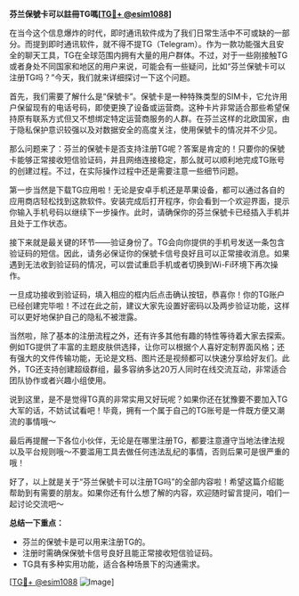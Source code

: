 **芬兰保號卡可以註冊TG嗎[[TG💪+ @esim1088](https://t.me/s/esim1088)]**

在当今这个信息爆炸的时代，即时通讯软件成为了我们日常生活中不可或缺的一部分。而提到即时通讯软件，就不得不提TG（Telegram）。作为一款功能强大且安全的聊天工具，TG在全球范围内拥有大量的用户群体。不过，对于一些刚接触TG或者身处不同国家和地区的用户来说，可能会有一些疑问，比如“芬兰保號卡可以注册TG吗？”今天，我们就来详细探讨一下这个问题。

首先，我们需要了解什么是“保號卡”。保號卡是一种特殊类型的SIM卡，它允许用户保留现有的电话号码，即使更换了设备或运营商。这种卡片非常适合那些希望保持原有联系方式但又不想绑定特定运营商服务的人群。在芬兰这样的北欧国家，由于隐私保护意识较强以及对数据安全的高度关注，使用保號卡的情况并不少见。

那么问题来了：芬兰的保號卡是否支持注册TG呢？答案是肯定的！只要你的保號卡能够正常接收短信验证码，并且网络连接稳定，那么就可以顺利地完成TG账号的创建过程。不过，在实际操作过程中还是需要注意一些细节问题。

第一步当然是下载TG应用啦！无论是安卓手机还是苹果设备，都可以通过各自的应用商店轻松找到这款软件。安装完成后打开程序，你会看到一个欢迎界面，提示你输入手机号码以继续下一步操作。此时，请确保你的芬兰保號卡已经插入手机并且处于工作状态。

接下来就是最关键的环节——验证身份了。TG会向你提供的手机号发送一条包含验证码的短信。因此，请务必保证你的保號卡信号良好且可以正常接收消息。如果遇到无法收到验证码的情况，可以尝试重启手机或者切换到Wi-Fi环境下再次操作。

一旦成功接收到验证码，填入相应的框内后点击确认按钮，恭喜你！你的TG账户已经创建完毕啦！不过在此之前，建议大家先设置好密码以及两步验证功能，这样可以更好地保护自己的隐私不被泄露。

当然啦，除了基本的注册流程之外，还有许多其他有趣的特性等待着大家去探索。例如TG提供了丰富的主题皮肤供选择，让你可以根据个人喜好定制界面风格；还有强大的文件传输功能，无论是文档、图片还是视频都可以快速分享给好友们。此外，TG还支持创建超级群组，最多容纳多达20万人同时在线交流互动，非常适合团队协作或者兴趣小组使用。

说到这里，是不是觉得TG真的非常实用又好玩呢？如果你还在犹豫要不要加入TG大军的话，不妨试试看吧！毕竟，拥有一个属于自己的TG账号是一件既方便又潮流的事情哦～

最后再提醒一下各位小伙伴，无论是在哪里注册TG，都要注意遵守当地法律法规以及平台规则哦～不要滥用工具去做任何违法乱纪的事情，否则后果可是很严重的哦！

好了，以上就是关于“芬兰保號卡可以注册TG吗”的全部内容啦！希望这篇介绍能帮助到有需要的朋友。如果你还有什么想了解的内容，欢迎随时留言提问，咱们一起讨论交流吧～

**总结一下重点：**
- 芬兰的保號卡是可以用来注册TG的。
- 注册时需确保保號卡信号良好且能正常接收短信验证码。
- TG具有多种实用功能，适合各种场景下的沟通需求。

[[TG💪+ @esim1088](https://t.me/s/esim1088) ![Image](https://i.postimg.cc/4NQfJmqS/Snipaste-2025-05-13-00-14-12.png)]
